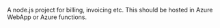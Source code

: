A node.js project for billing, invoicing etc.
This should be hosted in Azure WebApp or Azure functions.
